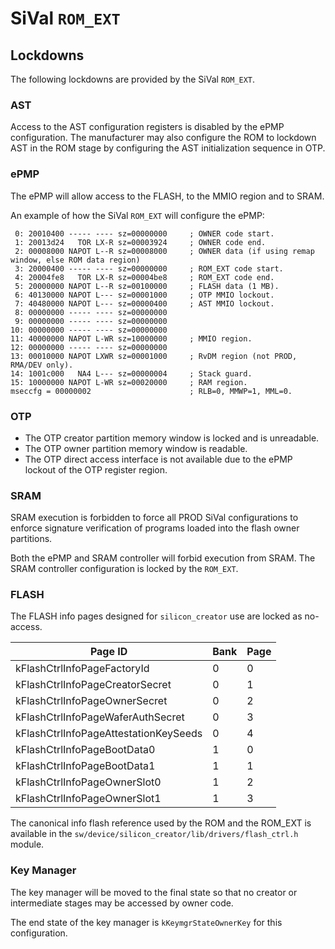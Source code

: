# SiVal `ROM_EXT`

## Lockdowns

The following lockdowns are provided by the SiVal `ROM_EXT`.

### AST

Access to the AST configuration registers is disabled by the ePMP
configuration. The manufacturer may also configure the ROM to lockdown AST in
the ROM stage by configuring the AST initialization sequence in OTP.

### ePMP

The ePMP will allow access to the FLASH, to the MMIO region and to SRAM.

An example of how the SiVal `ROM_EXT` will configure the ePMP:

```console
 0: 20010400 ----- ---- sz=00000000     ; OWNER code start.
 1: 20013d24   TOR LX-R sz=00003924     ; OWNER code end.
 2: 00008000 NAPOT L--R sz=00008000     ; OWNER data (if using remap window, else ROM data region)
 3: 20000400 ----- ---- sz=00000000     ; ROM_EXT code start.
 4: 20004fe8   TOR LX-R sz=00004be8     ; ROM_EXT code end.
 5: 20000000 NAPOT L--R sz=00100000     ; FLASH data (1 MB).
 6: 40130000 NAPOT L--- sz=00001000     ; OTP MMIO lockout.
 7: 40480000 NAPOT L--- sz=00000400     ; AST MMIO lockout.
 8: 00000000 ----- ---- sz=00000000
 9: 00000000 ----- ---- sz=00000000
10: 00000000 ----- ---- sz=00000000
11: 40000000 NAPOT L-WR sz=10000000     ; MMIO region.
12: 00000000 ----- ---- sz=00000000
13: 00010000 NAPOT LXWR sz=00001000     ; RvDM region (not PROD, RMA/DEV only).
14: 1001c000   NA4 L--- sz=00000004     ; Stack guard.
15: 10000000 NAPOT L-WR sz=00020000     ; RAM region.
mseccfg = 00000002                      ; RLB=0, MMWP=1, MML=0.
```

### OTP

- The OTP creator partition memory window is locked and is unreadable.
- The OTP owner partition memory window is readable.
- The OTP direct access interface is not available due to the ePMP lockout of
  the OTP register region.

### SRAM

SRAM execution is forbidden to force all PROD SiVal configurations to enforce
signature verification of programs loaded into the flash owner partitions.

Both the ePMP and SRAM controller will forbid execution from SRAM. The SRAM
controller configuration is locked by the `ROM_EXT`.

### FLASH

The FLASH info pages designed for `silicon_creator` use are locked as
no-access.

Page ID                               | Bank | Page
--------------------------------------|------|------
kFlashCtrlInfoPageFactoryId           | 0    | 0
kFlashCtrlInfoPageCreatorSecret       | 0    | 1
kFlashCtrlInfoPageOwnerSecret         | 0    | 2
kFlashCtrlInfoPageWaferAuthSecret     | 0    | 3
kFlashCtrlInfoPageAttestationKeySeeds | 0    | 4
kFlashCtrlInfoPageBootData0           | 1    | 0
kFlashCtrlInfoPageBootData1           | 1    | 1
kFlashCtrlInfoPageOwnerSlot0          | 1    | 2
kFlashCtrlInfoPageOwnerSlot1          | 1    | 3

The canonical info flash reference used by the ROM and the ROM\_EXT is available
in the `sw/device/silicon_creator/lib/drivers/flash_ctrl.h` module.

### Key Manager

The key manager will be moved to the final state so that no creator or
intermediate stages may be accessed by owner code.

The end state of the key manager is `kKeymgrStateOwnerKey` for this
configuration.
